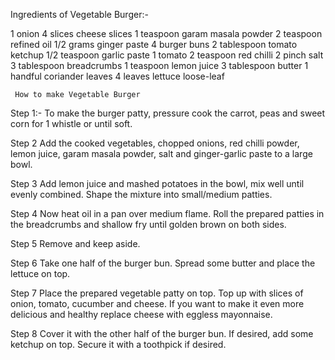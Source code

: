 Ingredients of Vegetable Burger:-

1 onion
4 slices cheese slices
1 teaspoon garam masala powder
2 teaspoon refined oil
1/2 grams ginger paste
4 burger buns
2 tablespoon tomato ketchup
1/2 teaspoon garlic paste
1 tomato
2 teaspoon red chilli
2 pinch salt
3 tablespoon breadcrumbs
1 teaspoon lemon juice
3 tablespoon butter
1 handful coriander leaves
4 leaves lettuce loose-leaf

     How to make Vegetable Burger

Step 1:-
To make the burger patty, pressure cook the carrot, peas and sweet corn for 1 whistle or until soft.

Step 2
Add the cooked vegetables, chopped onions, red chilli powder, lemon juice, garam masala powder, salt and ginger-garlic paste to a large bowl.

Step 3
Add lemon juice and mashed potatoes in the bowl, mix well until evenly combined. Shape the mixture into small/medium patties.

Step 4
Now heat oil in a pan over medium flame. Roll the prepared patties in the breadcrumbs and shallow fry until golden brown on both sides.

Step 5
Remove and keep aside.

Step 6
Take one half of the burger bun. Spread some butter and place the lettuce on top.

Step 7
Place the prepared vegetable patty on top. Top up with slices of onion, tomato, cucumber and cheese. If you want to make it even more delicious and healthy replace cheese with eggless mayonnaise.

Step 8
Cover it with the other half of the burger bun. If desired, add some ketchup on top. Secure it with a toothpick if desired.

